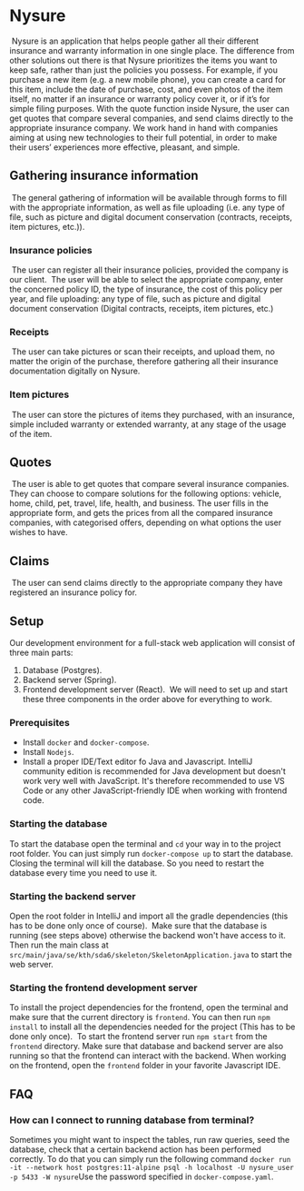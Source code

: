 # Nysure
​
Nysure is an application that helps people gather all their different insurance and warranty information in one single place. The difference from other solutions out there is that Nysure prioritizes the items you want to keep safe, rather than just the policies you possess. For example, if you purchase a new item (e.g. a new mobile phone), you can create a card for this item, include the date of purchase, cost, and even photos of the item itself, no matter if an insurance or warranty policy cover it, or if it’s for simple filing purposes. With the quote function inside Nysure, the user can get quotes that compare several companies, and send claims directly to the appropriate insurance company.​
We work hand in hand with companies aiming at using new technologies to their full potential, in order to make their users’ experiences more effective, pleasant, and simple.
​
## Gathering insurance information
​
The general gathering of information will be available through forms to fill with the appropriate information, as well as file uploading (i.e. any type of file, such as picture and digital document conservation (contracts, receipts, item pictures, etc.)).
​
### Insurance policies
​
The user can register all their insurance policies, provided the company is our client.
​
The user will be able to select the appropriate company, enter the concerned policy ID, the type of insurance, the cost of this policy per year, and file uploading: any type of file, such as picture and digital document conservation (Digital contracts, receipts, item pictures, etc.)
​
### Receipts
​
The user can take pictures or scan their receipts, and upload them, no matter the origin of the purchase, therefore gathering all their insurance documentation digitally on Nysure.
​
### Item pictures
​
The user can store the pictures of items they purchased, with an insurance, simple included warranty or extended warranty, at any stage of the usage of the item.
​
## Quotes
​
The user is able to get quotes that compare several insurance companies.
​
They can choose to compare solutions for the following options: vehicle, home, child, pet, travel, life, health, and business.
​
The user fills in the appropriate form, and gets the prices from all the compared insurance companies, with categorised offers, depending on what options the user wishes to have.
​
## Claims
​
The user can send claims directly to the appropriate company they have registered an insurance policy for.
​
​
## Setup
Our development environment for a full-stack web application will consist of three main parts:
​
1. Database (Postgres).
2. Backend server (Spring).
3. Frontend development server (React).
​
We will need to set up and start these three components in the order above for everything to work.
​
### Prerequisites
- Install `docker` and `docker-compose`.
- Install `Nodejs`.
- Install a proper IDE/Text editor fo Java and Javascript. IntelliJ community edition is recommended for Java development but doesn't work very well with JavaScript. It's therefore recommended to use VS Code or any other JavaScript-friendly IDE when working with frontend code.
​
### Starting the database
To start the database open the terminal and `cd` your way in to the project root folder. You can just simply run
`docker-compose up` to start the database. Closing the terminal will kill the database. So you need to restart the database every time you need to use it.
​
### Starting the backend server
Open the root folder in IntelliJ and import all the gradle dependencies (this has to be done only once of course).
​
Make sure that the database is running (see steps above) otherwise the backend won't have access to it. Then run the main class at `src/main/java/se/kth/sda6/skeleton/SkeletonApplication.java` to start the web server.
​
### Starting the frontend development server
To install the project dependencies for the frontend, open the terminal and make sure that the current directory is `frontend`. You can then run `npm install` to install all the dependencies needed for the project (This has to be done only once).
​
To start the frontend server run `npm start` from the `frontend` directory. Make sure that database and backend server are also running so that the frontend can interact with the backend.
When working on the frontend, open the `frontend` folder in your favorite Javascript IDE.
​
## FAQ
### How can I connect to running database from terminal?
Sometimes you might want to inspect the tables, run raw queries, seed the database, check that a certain backend action has been performed correctly. To do that you can simply run the following command
​
 `docker run -it --network host postgres:11-alpine psql -h localhost -U nysure_user -p 5433 -W nysure`
​
 Use the password specified in `docker-compose.yaml`.